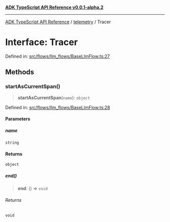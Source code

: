 [**ADK TypeScript API Reference v0.0.1-alpha.2**](../../README.md)

***

[ADK TypeScript API Reference](../../modules.md) / [telemetry](../README.md) / Tracer

# Interface: Tracer

Defined in: [src/flows/llm\_flows/BaseLlmFlow.ts:27](https://github.com/njraladdin/adk-typescript/blob/main/src/flows/llm_flows/BaseLlmFlow.ts#L27)

## Methods

### startAsCurrentSpan()

> **startAsCurrentSpan**(`name`): `object`

Defined in: [src/flows/llm\_flows/BaseLlmFlow.ts:28](https://github.com/njraladdin/adk-typescript/blob/main/src/flows/llm_flows/BaseLlmFlow.ts#L28)

#### Parameters

##### name

`string`

#### Returns

`object`

##### end()

> **end**: () => `void`

###### Returns

`void`
